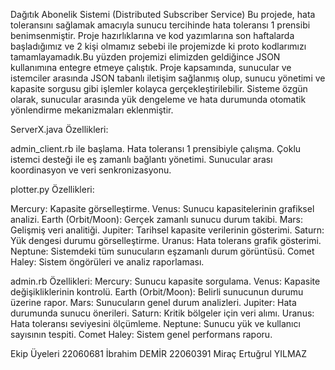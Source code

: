 Dağıtık Abonelik Sistemi (Distributed Subscriber Service)
Bu projede, hata toleransını sağlamak amacıyla sunucu tercihinde hata toleransı 1 prensibi benimsenmiştir.
Proje hazırlıklarına ve kod yazımlarına son haftalarda başladığımız ve 2 kişi olmamız sebebi ile projemizde ki proto kodlarımızı tamamlayamadık.Bu yüzden projemizi elimizden geldiğince JSON kullanımına entegre etmeye çalıştık.
Proje kapsamında, sunucular ve istemciler arasında JSON tabanlı iletişim sağlanmış olup, sunucu yönetimi ve kapasite sorgusu gibi işlemler kolayca gerçekleştirilebilir. 
Sisteme özgün olarak, sunucular arasında yük dengeleme ve hata durumunda otomatik yönlendirme mekanizmaları eklenmiştir.

ServerX.java Özellikleri:

admin_client.rb ile başlama.
Hata toleransı 1 prensibiyle çalışma.
Çoklu istemci desteği ile eş zamanlı bağlantı yönetimi.
Sunucular arası koordinasyon ve veri senkronizasyonu.

plotter.py Özellikleri:

Mercury: Kapasite görselleştirme.
Venus: Sunucu kapasitelerinin grafiksel analizi.
Earth (Orbit/Moon): Gerçek zamanlı sunucu durum takibi.
Mars: Gelişmiş veri analitiği.
Jupiter: Tarihsel kapasite verilerinin gösterimi.
Saturn: Yük dengesi durumu görselleştirme.
Uranus: Hata tolerans grafik gösterimi.
Neptune: Sistemdeki tüm sunucuların eşzamanlı durum görüntüsü.
Comet Haley: Sistem öngörüleri ve analiz raporlaması.

admin.rb Özellikleri:
Mercury: Sunucu kapasite sorgulama.
Venus: Kapasite değişikliklerinin kontrolü.
Earth (Orbit/Moon): Belirli sunucunun durumu üzerine rapor.
Mars: Sunucuların genel durum analizleri.
Jupiter: Hata durumunda sunucu önerileri.
Saturn: Kritik bölgeler için veri alımı.
Uranus: Hata toleransı seviyesini ölçümleme.
Neptune: Sunucu yük ve kullanıcı sayısının tespiti.
Comet Haley: Sistem genel performans raporu.

Ekip Üyeleri
22060681 İbrahim DEMİR
22060391 Miraç Ertuğrul YILMAZ 
